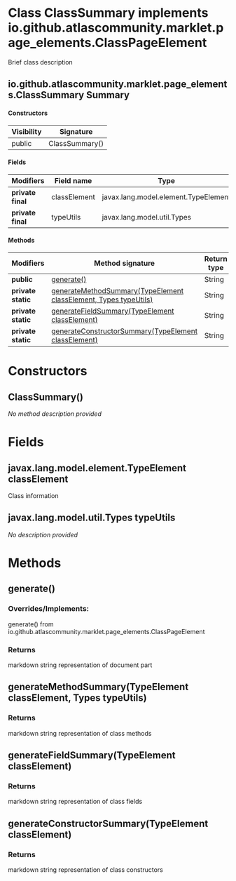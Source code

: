 Class ClassSummary implements io.github.atlascommunity.marklet.page_elements.ClassPageElement
=============================================================================================
Brief class description

io.github.atlascommunity.marklet.page_elements.ClassSummary Summary
-------
#### Constructors
| Visibility | Signature      |
| ---------- | -------------- |
| public     | ClassSummary() |
#### Fields
| Modifiers         | Field name   | Type                                 |
| ----------------- | ------------ | ------------------------------------ |
| **private final** | classElement | javax.lang.model.element.TypeElement |
| **private final** | typeUtils    | javax.lang.model.util.Types          |
#### Methods
| Modifiers          | Method signature                                                                                                                    | Return type |
| ------------------ | ----------------------------------------------------------------------------------------------------------------------------------- | ----------- |
| **public**         | [generate()](#generate)                                                                                                             | String      |
| **private static** | [generateMethodSummary(TypeElement classElement, Types typeUtils)](#generatemethodsummarytypeelement-classelement--types-typeutils) | String      |
| **private static** | [generateFieldSummary(TypeElement classElement)](#generatefieldsummarytypeelement-classelement)                                     | String      |
| **private static** | [generateConstructorSummary(TypeElement classElement)](#generateconstructorsummarytypeelement-classelement)                         | String      |

Constructors
============
ClassSummary()
--------------
*No method description provided*


Fields
======
javax.lang.model.element.TypeElement classElement
-------------------------------------------------
Class information


javax.lang.model.util.Types typeUtils
-------------------------------------
*No description provided*


Methods
=======
generate()
----------
### Overrides/Implements:
generate() from io.github.atlascommunity.marklet.page_elements.ClassPageElement



### Returns

markdown string representation of document part


generateMethodSummary(TypeElement classElement, Types typeUtils)
----------------------------------------------------------------


### Returns

markdown string representation of class methods


generateFieldSummary(TypeElement classElement)
----------------------------------------------


### Returns

markdown string representation of class fields


generateConstructorSummary(TypeElement classElement)
----------------------------------------------------


### Returns

markdown string representation of class constructors


